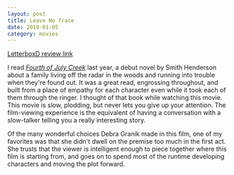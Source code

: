 ```yaml
---
layout: post
title: Leave No Trace
date: 2019-01-05
category: movies
---
```

 
[LetterboxD review link](https://letterboxd.com/samarthbhaskar/film/leave-no-trace/)

I read <em><a href="https://www.goodreads.com/review/show/1123142984?book_show_action=false&from_review_page=1">Fourth of July Creek</a></em> last year, a debut novel by Smith Henderson about a family living off the radar in the woods and running into trouble when they're found out. It was a great read, engrossing throughout, and built from a place of empathy for each character even while it took each of them through the ringer. I thought of that book while watching this movie. This movie is slow, plodding, but never lets you give up your attention. The film-viewing experience is the equivalent of having a conversation with a slow-talker telling you a really interesting story. 

Of the many wonderful choices Debra Granik made in this film, one of my favorites was that she didn't dwell on the premise too much in the first act. She trusts that the viewer is intelligent enough to piece together where this film is starting from, and goes on to spend most of the runtime developing characters and moving the plot forward. 